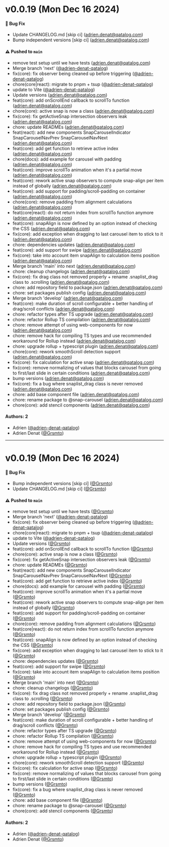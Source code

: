 # v0.0.19 (Mon Dec 16 2024)

#### 🐛 Bug Fix

- Update CHANGELOG.md \[skip ci\] (adrien.denat@qatalog.com)
- Bump independent versions \[skip ci\] (adrien.denat@qatalog.com)

#### ⚠️ Pushed to `main`

- remove test setup until we have tests (adrien.denat@qatalog.com)
- Merge branch 'next' ([@adrien-denat-qatalog](https://github.com/adrien-denat-qatalog))
- fix(core): fix observer being cleaned up before triggering ([@adrien-denat-qatalog](https://github.com/adrien-denat-qatalog))
- chore(core|react): migrate to pnpm + tsup ([@adrien-denat-qatalog](https://github.com/adrien-denat-qatalog))
- update to Vite ([@adrien-denat-qatalog](https://github.com/adrien-denat-qatalog))
- Update versions (adrien.denat@qatalog.com)
- feat(core): add onScrollEnd callback to scrollTo function (adrien.denat@qatalog.com)
- chore(core): active snap is now a class (adrien.denat@qatalog.com)
- fix(core): fix getActiveSnap intersection observers leak (adrien.denat@qatalog.com)
- chore: update READMEs (adrien.denat@qatalog.com)
- feat(react): add new components SnapCarouselIndicator SnapCarouselNavPrev SnapCarouselNavNext (adrien.denat@qatalog.com)
- feat(core): add get function to retrieve active index (adrien.denat@qatalog.com)
- chore(docs): add example for carousel with padding (adrien.denat@qatalog.com)
- feat(core): improve scrollTo animation when it's a partial move (adrien.denat@qatalog.com)
- feat(core): rework active snap observers to compute snap-align per item instead of globally (adrien.denat@qatalog.com)
- feat(core): add support for padding/scroll-padding on container (adrien.denat@qatalog.com)
- chore(core): remove padding from alignment calculations (adrien.denat@qatalog.com)
- feat(core|react): do not return index from scrollTo function anymore (adrien.denat@qatalog.com)
- feat(core): snapAlign is now defined by an option instead of checking the CSS (adrien.denat@qatalog.com)
- fix(core): add exception when dragging to last carousel item to stick to it (adrien.denat@qatalog.com)
- chore: dependencies updates (adrien.denat@qatalog.com)
- feat(core): add support for swipe (adrien.denat@qatalog.com)
- fix(core): take into account item snapAlign to calculation items position (adrien.denat@qatalog.com)
- Merge branch 'main' into next (adrien.denat@qatalog.com)
- chore: cleanup changelogs (adrien.denat@qatalog.com)
- fix(core): fix drag class not removed properly + rename .snaplist_drag class to .scrolling (adrien.denat@qatalog.com)
- chore: add repository field to package.json (adrien.denat@qatalog.com)
- chore: set packages publish config (adrien.denat@qatalog.com)
- Merge branch 'develop' (adrien.denat@qatalog.com)
- feat(core): make duration of scroll configurable + better handling of drag/scroll conflicts (adrien.denat@qatalog.com)
- chore: refactor types after TS upgrade (adrien.denat@qatalog.com)
- chore: refactor Rollup TS compilation (adrien.denat@qatalog.com)
- chore: remove attempt of using web-components for now (adrien.denat@qatalog.com)
- chore: remove hack for compiling TS types and use recommended workaround for Rollup instead (adrien.denat@qatalog.com)
- chore: upgrade rollup + typescript plugin (adrien.denat@qatalog.com)
- chore(core): rework smoothScroll detection support (adrien.denat@qatalog.com)
- fix(core): fix calculation for active snap (adrien.denat@qatalog.com)
- fix(core): remove normalizing of values that blocks carousel from going to first/last slide in certain conditions (adrien.denat@qatalog.com)
- bump versions (adrien.denat@qatalog.com)
- fix(core): fix a bug where snaplist_drag class is never removed (adrien.denat@qatalog.com)
- chore: add base component file (adrien.denat@qatalog.com)
- chore: rename package to @snap-carousel (adrien.denat@qatalog.com)
- chore(core): add stencil components (adrien.denat@qatalog.com)

#### Authors: 2

- Adrien ([@adrien-denat-qatalog](https://github.com/adrien-denat-qatalog))
- Adrien Denat ([@Grsmto](https://github.com/Grsmto))

---

# v0.0.19 (Mon Dec 16 2024)

#### 🐛 Bug Fix

- Bump independent versions \[skip ci\] ([@Grsmto](https://github.com/Grsmto))
- Update CHANGELOG.md \[skip ci\] ([@Grsmto](https://github.com/Grsmto))

#### ⚠️ Pushed to `main`

- remove test setup until we have tests ([@Grsmto](https://github.com/Grsmto))
- Merge branch 'next' ([@adrien-denat-qatalog](https://github.com/adrien-denat-qatalog))
- fix(core): fix observer being cleaned up before triggering ([@adrien-denat-qatalog](https://github.com/adrien-denat-qatalog))
- chore(core|react): migrate to pnpm + tsup ([@adrien-denat-qatalog](https://github.com/adrien-denat-qatalog))
- update to Vite ([@adrien-denat-qatalog](https://github.com/adrien-denat-qatalog))
- Update versions ([@Grsmto](https://github.com/Grsmto))
- feat(core): add onScrollEnd callback to scrollTo function ([@Grsmto](https://github.com/Grsmto))
- chore(core): active snap is now a class ([@Grsmto](https://github.com/Grsmto))
- fix(core): fix getActiveSnap intersection observers leak ([@Grsmto](https://github.com/Grsmto))
- chore: update READMEs ([@Grsmto](https://github.com/Grsmto))
- feat(react): add new components SnapCarouselIndicator SnapCarouselNavPrev SnapCarouselNavNext ([@Grsmto](https://github.com/Grsmto))
- feat(core): add get function to retrieve active index ([@Grsmto](https://github.com/Grsmto))
- chore(docs): add example for carousel with padding ([@Grsmto](https://github.com/Grsmto))
- feat(core): improve scrollTo animation when it's a partial move ([@Grsmto](https://github.com/Grsmto))
- feat(core): rework active snap observers to compute snap-align per item instead of globally ([@Grsmto](https://github.com/Grsmto))
- feat(core): add support for padding/scroll-padding on container ([@Grsmto](https://github.com/Grsmto))
- chore(core): remove padding from alignment calculations ([@Grsmto](https://github.com/Grsmto))
- feat(core|react): do not return index from scrollTo function anymore ([@Grsmto](https://github.com/Grsmto))
- feat(core): snapAlign is now defined by an option instead of checking the CSS ([@Grsmto](https://github.com/Grsmto))
- fix(core): add exception when dragging to last carousel item to stick to it ([@Grsmto](https://github.com/Grsmto))
- chore: dependencies updates ([@Grsmto](https://github.com/Grsmto))
- feat(core): add support for swipe ([@Grsmto](https://github.com/Grsmto))
- fix(core): take into account item snapAlign to calculation items position ([@Grsmto](https://github.com/Grsmto))
- Merge branch 'main' into next ([@Grsmto](https://github.com/Grsmto))
- chore: cleanup changelogs ([@Grsmto](https://github.com/Grsmto))
- fix(core): fix drag class not removed properly + rename .snaplist_drag class to .scrolling ([@Grsmto](https://github.com/Grsmto))
- chore: add repository field to package.json ([@Grsmto](https://github.com/Grsmto))
- chore: set packages publish config ([@Grsmto](https://github.com/Grsmto))
- Merge branch 'develop' ([@Grsmto](https://github.com/Grsmto))
- feat(core): make duration of scroll configurable + better handling of drag/scroll conflicts ([@Grsmto](https://github.com/Grsmto))
- chore: refactor types after TS upgrade ([@Grsmto](https://github.com/Grsmto))
- chore: refactor Rollup TS compilation ([@Grsmto](https://github.com/Grsmto))
- chore: remove attempt of using web-components for now ([@Grsmto](https://github.com/Grsmto))
- chore: remove hack for compiling TS types and use recommended workaround for Rollup instead ([@Grsmto](https://github.com/Grsmto))
- chore: upgrade rollup + typescript plugin ([@Grsmto](https://github.com/Grsmto))
- chore(core): rework smoothScroll detection support ([@Grsmto](https://github.com/Grsmto))
- fix(core): fix calculation for active snap ([@Grsmto](https://github.com/Grsmto))
- fix(core): remove normalizing of values that blocks carousel from going to first/last slide in certain conditions ([@Grsmto](https://github.com/Grsmto))
- bump versions ([@Grsmto](https://github.com/Grsmto))
- fix(core): fix a bug where snaplist_drag class is never removed ([@Grsmto](https://github.com/Grsmto))
- chore: add base component file ([@Grsmto](https://github.com/Grsmto))
- chore: rename package to @snap-carousel ([@Grsmto](https://github.com/Grsmto))
- chore(core): add stencil components ([@Grsmto](https://github.com/Grsmto))

#### Authors: 2

- Adrien ([@adrien-denat-qatalog](https://github.com/adrien-denat-qatalog))
- Adrien Denat ([@Grsmto](https://github.com/Grsmto))
